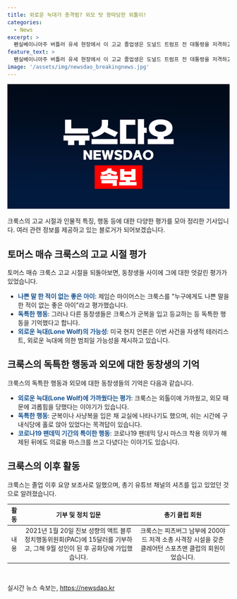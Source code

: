 ```yaml
---
title: 외로운 늑대가 총격범? 외모 탓 왕따당한 외톨이!
categories:
  - News
excerpt: >
  펜실베이니아주 버틀러 유세 현장에서 이 고교 졸업생은 도널드 트럼프 전 대통령을 저격하고 사살되었다. 그의 동창들은 이에 대해 엇갈린 평가를 내리고 있는데, 한쪽에서는 그를 좋은 아이로 기억하는 반면, 다른 이들은 외로움과 독특한 행동을 기억하고 있다. 일부는 외모 때문에 괴롭힘을 당했던 것으로 전했으며, 피츠버그 지역언론 KDKA에 인터뷰한 제이슨 콜러는 그가 군복이나 사냥복을 입은 채로 교실에 나타나기도 했고, 쉬는 시간에는 홀로 앉아 있었다고 언급했다. 2021년 1월에는 진보 성향의 PAC에 기부를 하였으나 9월에는 공화당에 가입했다.
feature_text: >
  펜실베이니아주 버틀러 유세 현장에서 이 고교 졸업생은 도널드 트럼프 전 대통령을 저격하고 사살되었다. 그의 동창들은 이에 대해 엇갈린 평가를 내리고 있는데, 한쪽에서는 그를 좋은 아이로 기억하는 반면, 다른 이들은 외로움과 독특한 행동을 기억하고 있다. 일부는 외모 때문에 괴롭힘을 당했던 것으로 전했으며, 피츠버그 지역언론 KDKA에 인터뷰한 제이슨 콜러는 그가 군복이나 사냥복을 입은 채로 교실에 나타나기도 했고, 쉬는 시간에는 홀로 앉아 있었다고 언급했다. 2021년 1월에는 진보 성향의 PAC에 기부를 하였으나 9월에는 공화당에 가입했다.
image: '/assets/img/newsdao_breakingnews.jpg'
---
```


<p><img src="/assets/img/newsdao_breakingnews.jpg" alt="koreaapp 속보" /></p>

<p>크룩스의 고교 시절과 인물적 특징, 행동 등에 대한 다양한 평가를 모아 정리한 기사입니다. 여러 관련 정보를 제공하고 있는 블로거가 되어보겠습니다.</p>

<h2 data-ke-size="size26">토머스 매슈 크룩스의 고교 시절 평가</h2>

<p data-ke-size="size16">토머스 매슈 크룩스 고교 시절을 되돌아보면, 동창생들 사이에 그에 대한 엇갈린 평가가 있었습니다.</p>

<ul>
<li><b><span style="color: #1a5490;">나쁜 말 한 적이 없는 좋은 아이</span></b>: 제임슨 마이어스는 크룩스를 "누구에게도 나쁜 말을 한 적이 없는 좋은 아이"라고 평가했습니다.</li>
<li><b><span style="color: #1a5490;">독특한 행동</span></b>: 그러나 다른 동창생들은 크룩스가 군복을 입고 등교하는 등 독특한 행동을 기억했다고 합니다.</li>
<li><b><span style="color: #1a5490;">외로운 늑대(Lone Wolf)의 가능성</span></b>: 미국 현지 언론은 이번 사건을 자생적 테러리스트, 외로운 늑대에 의한 범죄일 가능성을 제시하고 있습니다.</li>
</ul>

<h2 data-ke-size="size26">크룩스의 독특한 행동과 외모에 대한 동창생의 기억</h2>

<p data-ke-size="size16">크룩스의 독특한 행동과 외모에 대한 동창생들의 기억은 다음과 같습니다.</p>

<ul>
<li><b><span style="color: #1a5490;">외로운 늑대(Lone Wolf)에 가까웠다는 평가</span></b>: 크룩스는 외톨이에 가까웠고, 외모 때문에 괴롭힘을 당했다는 이야기가 있습니다.</li>
<li><b><span style="color: #1a5490;">독특한 행동</span></b>: 군복이나 사냥복을 입은 채 교실에 나타나기도 했으며, 쉬는 시간에 구내식당에 홀로 앉아 있었다는 목격답이 있습니다.</li>
<li><b><span style="color: #1a5490;">코로나19 팬데믹 기간의 특이한 행동</span></b>: 코로나19 팬데믹 당시 마스크 착용 의무가 해제된 뒤에도 의료용 마스크를 쓰고 다녔다는 이야기도 있습니다.</li>
</ul>

<h2 data-ke-size="size26">크룩스의 이후 활동</h2>

<p data-ke-size="size16">크룩스는 졸업 이후 요양 보조사로 일했으며, 총기 유튜브 채널의 셔츠를 입고 있었던 것으로 알려졌습니다.</p>

<table>
<thead>
<tr>
<th style="text-align: center;">활동</th>
<th style="text-align: center;">기부 및 정치 입문</th>
<th style="text-align: center;">총기 클럽 회원</th>
</tr>
</thead>
<tbody>
<tr>
<td style="text-align: center;">내용</td>
<td style="text-align: center;">2021년 1월 20일 진보 성향의 액트 블루 정치행동위원회(PAC)에 15달러를 기부하고, 그해 9월 성인이 된 후 공화당에 가입했습니다.</td>
<td style="text-align: center;">크룩스는 피츠버그 남부에 200야드 저격 소총 사격장 시설을 갖춘 클레어턴 스포츠맨 클럽의 회원이었습니다.</td>
</tr>
</tbody>
</table>

<p data-ke-size="size16">&nbsp;</p>
실시간 뉴스 속보는, <a href="https://newsdao.kr" rel="dofollow">https://newsdao.kr</a>



